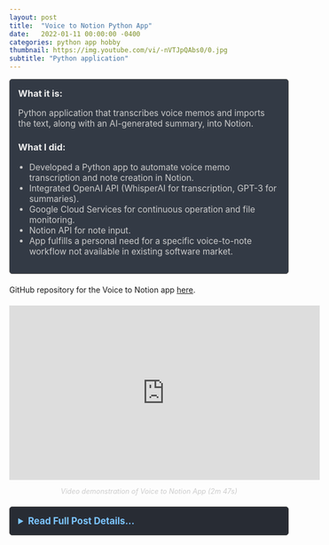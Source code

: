 ```yaml
---
layout: post
title:  "Voice to Notion Python App"
date:   2022-01-11 00:00:00 -0400
categories: python app hobby
thumbnail: https://img.youtube.com/vi/-nVTJpQAbs0/0.jpg
subtitle: "Python application"
---
```


<div style="padding: 15px; border: 1px solid #555; border-radius: 5px; margin-bottom: 20px; background-color: #333a45;">
  <h3 style="margin-top: 0; color: #eee;">What it is:</h3>
  <p style="font-size: 1.1em; color: #ccc;">Python application that transcribes voice memos and imports the text, along with an AI-generated summary, into Notion.</p>
  
  <h3 style="color: #eee;">What I did:</h3>
  <ul style="font-size: 1.1em; list-style-type: disc; padding-left: 20px; color: #ccc;">
    <li>Developed a Python app to automate voice memo transcription and note creation in Notion.</li>
    <li>Integrated OpenAI API (WhisperAI for transcription, GPT-3 for summaries).</li>
    <li>Google Cloud Services for continuous operation and file monitoring.</li>
    <li>Notion API for note input.</li>
    <li>App fulfills a personal need for a specific voice-to-note workflow not available in existing software market.</li>
  </ul>
</div>

GitHub repository for the Voice to Notion app [here](https://github.com/yurigushiken/voice-to-notion).

<div style="text-align: center; margin-top: 20px; margin-bottom: 20px;">
  <iframe width="560" height="315" src="https://www.youtube.com/embed/-nVTJpQAbs0" title="YouTube video player" frameborder="0" allow="accelerometer; autoplay; clipboard-write; encrypted-media; gyroscope; picture-in-picture; web-share" allowfullscreen></iframe>
  <p style="text-align: center; font-size: 0.9em; color: #ccc;"><em>Video demonstration of Voice to Notion App (2m 47s)</em></p>
</div>

<details style="margin-bottom: 20px; background-color: #282c34; padding: 15px; border-radius: 5px; border: 1px solid #444;">
  <summary style="cursor: pointer; font-weight: bold; color: #7cc5ff; font-size: 1.2em;">Read Full Post Details...</summary>
  <div style="padding-top: 15px; color: #bbb;" markdown="1">

I created a Voice-to-Notion app with Python that transcribes voice files and inputs them into Notion, a note-taking app. It uses the OpenAI API for WhisperAI and GPT-3 for transcription and summary generation, as well as Google Cloud Services and Notion APIs. The app runs on Google Cloud continuously, waiting for new voice files to enter a folder. The reason for creating this app was that the applications on the market did not do exactly what I wanted and needed.

<div style="text-align: center; margin-bottom: 20px;">
  <p>Video demonstration (click image to watch on YouTube):</p>
  <a href="https://www.youtube.com/watch?v=-nVTJpQAbs0" target="_blank">
    <img src="https://img.youtube.com/vi/-nVTJpQAbs0/0.jpg" alt="Watch the video" style="width: 560px; height: 315px;">
  </a>
</div>
<p>&nbsp;</p>

  </div>
</details>


